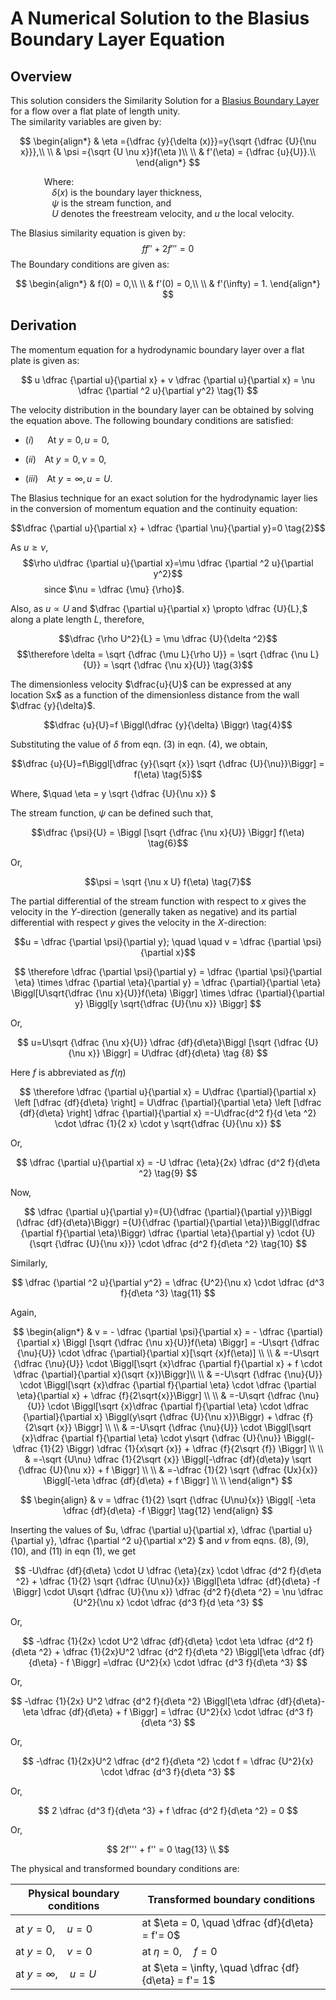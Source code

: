 # A Numerical Solution to the Blasius Boundary Layer Equation

## Overview

This solution considers the Similarity Solution for a
[Blasius Boundary Layer](https://en.wikipedia.org/wiki/Blasius_boundary_layer)
for a flow over a flat plate of length unity.\
The similarity variables are given by:

$$
\begin{align*}
    & \eta ={\dfrac {y}{\delta (x)}}=y{\sqrt {\dfrac {U}{\nu x}}},\\
    \\
    & \psi ={\sqrt {U \nu x}}f(\eta )\\
    \\
    & f'(\eta) = {\dfrac {u}{U}}.\\
\end{align*}
$$

&emsp; &emsp; &emsp; Where:\
$\quad \quad \quad \quad \delta (x)$ is the boundary layer thickness,\
$\quad \quad \quad \quad \psi$ is the stream function, and\
$\quad \quad \quad \quad U$ denotes the freestream velocity, and $u$ the local velocity.

The Blasius similarity equation is given by:
$$ff'' + 2f''' = 0$$
The Boundary conditions are given as:

$$
\begin{align*}
    & f(0) = 0,\\
    \\
    & f'(0) = 0,\\
    \\
    & f'(\infty) = 1.
\end{align*}
$$

## Derivation

The momentum equation for a hydrodynamic boundary layer over a flat plate is given as:

$$
u \dfrac {\partial u}{\partial x} + v \dfrac {\partial u}{\partial x} =
\nu \dfrac {\partial ^2 u}{\partial y^2} \tag{1}
$$

The velocity distribution in the boundary layer can be obtained by solving the equation above.
The following boundary conditions are satisfied:

* $(i)$ &emsp; At $y = 0, u = 0,$

* $(ii)$&emsp;At $y = 0, \nu = 0,$

* $(iii)$&emsp;At $y = \infty , u = U.$

The Blasius technique for an exact solution for the hydrodynamic layer
lies in the conversion of momentum equation and the continuity equation:

$$\dfrac {\partial u}{\partial x} + \dfrac {\partial \nu}{\partial y}=0 \tag{2}$$

As $u\ge \nu,$
$$\rho u\dfrac {\partial u}{\partial x}=\mu \dfrac {\partial ^2 u}{\partial y^2}$$
&emsp; &emsp; &emsp; since $\nu = \dfrac {\mu} {\rho}$.

Also, as $u \propto U$ and $\dfrac {\partial u}{\partial x} \propto \dfrac {U}{L},$
along a plate length $L,$ therefore,

$$\dfrac {\rho U^2}{L} = \mu \dfrac {U}{\delta ^2}$$
$$\therefore \delta = \sqrt {\dfrac {\mu L}{\rho U}} =
\sqrt {\dfrac {\nu L}{U}} = \sqrt {\dfrac {\nu x}{U}} \tag{3}$$

The dimensionless velocity $\dfrac{u}{U}$ can be expressed at any location Sx$
as a function of the dimensionless distance from the wall $\dfrac {y}{\delta}$.

$$\dfrac {u}{U}=f \Biggl(\dfrac {y}{\delta} \Biggr) \tag{4}$$

Substituting the value of $\delta$ from eqn. $(3)$ in eqn. $(4)$, we obtain,

$$\dfrac {u}{U}=f\Biggl[\dfrac {y}{\sqrt {x}} \sqrt {\dfrac {U}{\nu}}\Biggr]
= f(\eta) \tag{5}$$

Where, $\quad \eta = y \sqrt {\dfrac {U}{\nu x}} $

The stream function, $\psi$ can be defined such that,

$$\dfrac {\psi}{U} = \Biggl [\sqrt {\dfrac {\nu x}{U}} \Biggr] f(\eta) \tag{6}$$

Or,

$$\psi = \sqrt {\nu x U} f(\eta) \tag{7}$$

The partial differential of the stream function with respect to $x$
gives the velocity in the $Y$-direction (generally taken as negative)
and its partial differential with respect $y$ gives the velocity
in the $X$-direction:

$$u = \dfrac {\partial \psi}{\partial y}; \quad \quad
v = \dfrac {\partial \psi}{\partial x}$$

$$
\therefore \dfrac {\partial \psi}{\partial y} = \dfrac {\partial \psi}{\partial \eta}
\times \dfrac {\partial \eta}{\partial y} = \dfrac {\partial}{\partial \eta}
\Biggl[U\sqrt{\dfrac {\nu x}{U}}f(\eta) \Biggr] \times
\dfrac {\partial}{\partial y} \Biggl[y \sqrt{\dfrac {U}{\nu x}} \Biggr]
$$

Or,

$$
u=U\sqrt {\dfrac {\nu x}{U}} \dfrac {df}{d\eta}\Biggl [\sqrt {\dfrac {U}{\nu x}} \Biggr]
= U\dfrac {df}{d\eta} \tag {8}
$$

Here $f$ is abbreviated as $f(\eta)$

$$
\therefore \dfrac {\partial u}{\partial x} = U\dfrac {\partial}{\partial x}
\left [\dfrac {df}{d\eta} \right] = U\dfrac {\partial}{\partial \eta}
\left [\dfrac {df}{d\eta} \right] \dfrac {\partial}{\partial x}
=-U\dfrac{d^2 f}{d \eta ^2} \cdot \dfrac {1}{2 x} \cdot y \sqrt{\dfrac {U}{\nu x}}
$$

Or,

$$
\dfrac {\partial u}{\partial x} = -U \dfrac {\eta}{2x} \dfrac {d^2 f}{d\eta ^2} \tag{9}
$$

Now,

$$
\dfrac {\partial u}{\partial y}={U}{\dfrac {\partial}{\partial y}}\Biggl (\dfrac {df}{d\eta}\Biggr)
={U}{\dfrac {\partial}{\partial \eta}}\Biggl(\dfrac {\partial f}{\partial \eta}\Biggr)
\dfrac {\partial \eta}{\partial y} \cdot {U}{\sqrt {\dfrac {U}{\nu x}}}
\cdot \dfrac {d^2 f}{d\eta ^2} \tag{10}
$$

Similarly,

$$
\dfrac {\partial ^2 u}{\partial y^2} = \dfrac {U^2}{\nu x}
\cdot \dfrac {d^3 f}{d\eta ^3} \tag{11}
$$

Again,

$$
\begin{align*}
& v = - \dfrac {\partial \psi}{\partial x} = - \dfrac {\partial}{\partial x}
\Biggl [\sqrt {\dfrac {\nu x}{U}}f(\eta) \Biggr] = -U\sqrt {\dfrac {\nu}{U}}
\cdot \dfrac {\partial}{\partial x}[\sqrt {x}f(\eta)] \\
\\
& =-U\sqrt {\dfrac {\nu}{U}} \cdot \Biggl[\sqrt {x}\dfrac {\partial f}{\partial x} +
f \cdot \dfrac {\partial}{\partial x}(\sqrt {x})\Biggr]\\
\\
& =-U\sqrt {\dfrac {\nu}{U}} \cdot \Biggl[\sqrt {x}\dfrac {\partial f}{\partial \eta}
\cdot \dfrac {\partial \eta}{\partial x} + \dfrac {f}{2\sqrt{x}}\Biggr] \\
\\
& =-U\sqrt {\dfrac {\nu}{U}} \cdot \Biggl[\sqrt {x}\dfrac {\partial f}{\partial \eta}
\cdot \dfrac {\partial}{\partial x} \Biggl(y\sqrt {\dfrac {U}{\nu x}}\Biggr) +
\dfrac {f}{2\sqrt {x}} \Biggr] \\
\\
& =-U\sqrt {\dfrac {\nu}{U}} \cdot \Biggl[\sqrt {x}\dfrac {\partial f}{\partial \eta}
\cdot y\sqrt {\dfrac {U}{\nu}} \Biggl(-\dfrac {1}{2} \Biggr) \dfrac {1}{x\sqrt {x}} +
\dfrac {f}{2\sqrt {f}} \Biggr] \\
\\
& =-\sqrt {U\nu} \dfrac {1}{2\sqrt {x}} \Biggl[-\dfrac {df}{d\eta}y
\sqrt {\dfrac {U}{\nu x}} + f \Biggr] \\
\\
& =-\dfrac {1}{2} \sqrt {\dfrac {Ux}{x}} \Biggl[-\eta \dfrac {df}{d\eta} + f \Biggr] \\
\\
\end{align*}
$$

$$
\begin{align}
& v = \dfrac {1}{2} \sqrt {\dfrac {U\nu}{x}} \Biggl[ -\eta \dfrac {df}{d\eta} -f \Biggr] \tag{12}
\end{align}
$$

Inserting the values of $u, \dfrac {\partial u}{\partial x}, \dfrac {\partial u}{\partial y},
\dfrac {\partial ^2 u}{\partial x^2} $ and $v$ from eqns. $(8), (9),
(10),$ and $(11)$ in eqn $(1)$, we get

$$
-U\dfrac {df}{d\eta} \cdot U \dfrac {\eta}{zx} \cdot \dfrac {d^2 f}{d\eta ^2} +
\dfrac {1}{2} \sqrt {\dfrac {U\nu}{x}} \Biggl[\eta \dfrac {df}{d\eta} -f \Biggr]
\cdot U\sqrt {\dfrac {U}{\nu x}} \dfrac {d^2 f}{d\eta ^2} = \nu \dfrac {U^2}{\nu x}
\cdot \dfrac {d^3 f}{d \eta ^3}
$$

Or,

$$
-\dfrac {1}{2x} \cdot U^2 \dfrac {df}{d\eta} \cdot \eta \dfrac {d^2 f}{d\eta ^2} +
\dfrac {1}{2x}U^2 \dfrac {d^2 f}{d\eta ^2} \Biggl[\eta \dfrac {df}{d\eta} - f \Biggr]
=\dfrac {U^2}{x} \cdot \dfrac {d^3 f}{d\eta ^3}
$$

Or,

$$
-\dfrac {1}{2x} U^2 \dfrac {d^2 f}{d\eta ^2} \Biggl[\eta \dfrac {df}{d\eta}-
\eta \dfrac {df}{d\eta} + f \Biggr] = \dfrac {U^2}{x} \cdot \dfrac {d^3 f}{d\eta ^3}
$$

Or,

$$
-\dfrac {1}{2x}U^2 \dfrac {d^2 f}{d\eta ^2} \cdot f = \dfrac {U^2}{x}
\cdot \dfrac {d^3 f}{d\eta ^3}
$$

Or,

$$
2 \dfrac {d^3 f}{d\eta ^3} + f \dfrac {d^2 f}{d\eta ^2} = 0
$$

Or,

$$
2f''' + f'' = 0 \tag{13} \\
$$

The physical and transformed boundary conditions are:

| Physical boundary conditions | Transformed boundary conditions                      |
|------------------------------|------------------------------------------------------|
| at $y = 0, \quad u = 0$      | at $\eta = 0, \quad \dfrac {df}{d\eta} = f'= 0$      |
| at $y = 0, \quad v = 0$      | at $\eta = 0, \quad f = 0$                           |
| at $y = \infty, \quad u = U$ | at $\eta = \infty, \quad \dfrac {df}{d\eta} = f'= 1$ |
